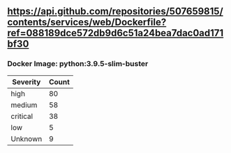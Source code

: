 ## https://api.github.com/repositories/507659815/contents/services/web/Dockerfile?ref=088189dce572db9d6c51a24bea7dac0ad171bf30

### Docker Image: python:3.9.5-slim-buster
| Severity | Count |
|----------|-------|
| high | 80 |
| medium | 58 |
| critical | 38 |
| low | 5 |
| Unknown | 9 |